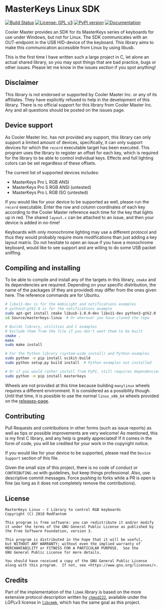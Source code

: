 # MasterKeys Linux SDK
[![Build Status](https://travis-ci.com/RedFantom/masterkeys-linux.svg?token=UBcv5ZyxSrELyQhSpadq&branch=master)](https://travis-ci.com/RedFantom/masterkeys-linux)
[![License: GPL v3](https://img.shields.io/badge/License-GPL%20v3-blue.svg)](https://www.gnu.org/licenses/gpl-3.0)
[![PyPI version](https://badge.fury.io/py/masterkeys.svg)](https://pypi.org/project/masterkeys/)
[![Documentation](https://readthedocs.org/projects/masterkeys-linux/badge/?version=latest)](https://masterkeys-linux.readthedocs.io/en/latest)

Cooler Master provides an SDK for its MasterKeys series of keyboards
for use under Windows, but not for Linux. The SDK communicates with an
OUT-endpoint in the USB HID-device of the keyboard. This library aims to
make this communication accessible from Linux by using libusb.

This is the first time I have written such a large project in C, let
alone an actual shared library, so you may spot things that are bad
practice, bugs or other issues. Please let me know in the issues section 
if you spot anything!

## Disclaimer
This library is not endorsed or supported by Cooler Master Inc. or any
of its affiliates. They have explicitly refused to help in the 
development of this library. There is no official support for this 
library from Cooler Master Inc. Any and all questions should be posted 
on the issues page.

## Device support
As Cooler Master Inc. has not provided any support, this library can 
only support a limited amount of devices, specifically, it can only 
support devices for which the `record` executable target has been
executed. This program uses the library to register an offset for each
key, which is required for the library to be able to control individual
keys. Effects and full lighting colors can be set regardless of these
offsets.

The current list of supported devices includes:
- MasterKeys Pro L RGB ANSI
- MasterKeys Pro S RGB ANSI (untested)
- MasterKeys Pro L RGB ISO (untested)

If you would like for your device to be supported as well, please run 
the `record` executable. Enter the row and column coordinates of each
key according to the Cooler Master reference each time for the key that
lights up in red. The shared `layout.c` can be attached to an issue, and
then your device is added in no-time!

Keyboards with only monochrome lighting may use a different protocol and
thus they would probably require more modifications than just adding a
key layout matrix. Do not hesitate to open an issue if you have a
monochrome keyboard, would like to see support and are willing to do
some USB packet sniffing.

## Compiling and installing
To be able to compile and install any of the targets in this library,
`cmake` and its dependencies are required. Depending on your specific
distribution, the name of the packages (if they are provided) may 
differ from the ones given here. The reference commands are for Ubuntu.
```bash
# libx11-dev is for the AmbiLight and notifications examples
# python3-gtk2.0 is for the notifications example
sudo apt-get install cmake libusb-1.0.0-dev libx11-dev python3-gtk2.0
cd Source/masterkeys-linux  # Or wherever you have cloned the repo

# Builds library, utilities and C examples
# Exclude them from the file if you don't want them to be built
cmake .
make
sudo make install

# For the Python library (system-wide install) and Python examples
sudo python -m pip install scikit-build
sudo python setup.py build install  # Python examples not installed

# Or if you would rather install from PyPI, still requires dependencies
sudo python -m pip install masterkeys
```

Wheels are not provided at this time because building `manylinux` wheels
requires a different environment. It is considered as a possibility 
though. Until that time, it is possible to use the normal `linux_x86_64`
wheels provided on the [releases-page](https://github.com/RedFantom/masterkeys-linux/releases).

## Contributing
Pull Requests and contributions in other forms (such as issue reports) 
as well as tips or possible improvements are very welcome! As mentioned,
this is my first C library, and any help is greatly appreciated! If it 
comes in the form of code, you will be credited for your work in the
copyright notice.

If you would like for your device to be supported, please read the 
`Device Support` section of this file.

Given the small size of this project, there is no code of conduct or 
`CONTRIBUTING.md` with guidelines, but keep things professional. Also,
use descriptive commit messages. Force pushing to forks while a PR is 
open is fine (as long as it does not completely remove the 
contributions).

## License
```license
MasterKeys Linux - C Library to control RGB keyboards
Copyright (C) 2018 RedFantom

This program is free software: you can redistribute it and/or modify
it under the terms of the GNU General Public License as published by
the Free Software Foundation, version 3.

This program is distributed in the hope that it will be useful,
but WITHOUT ANY WARRANTY; without even the implied warranty of
MERCHANTABILITY or FITNESS FOR A PARTICULAR PURPOSE.  See the
GNU General Public License for more details.

You should have received a copy of the GNU General Public License
along with this program.  If not, see <https://www.gnu.org/licenses/>.
```

## Credits
Part of the implementation of the `libmk` library is based on the more
extensive protocol description written by [`chmod222`](https://github.com/chmod222),
available under the LGPLv3 license in [`libcmmk`](https://github.com/chmod222/libcmmk),
which has the same goal as this project.
